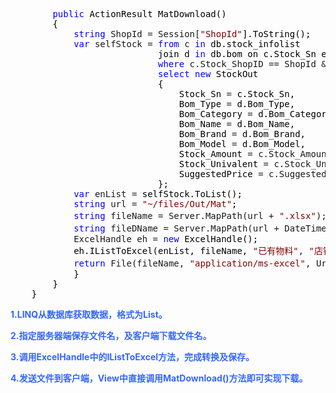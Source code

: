 <div class="cnblogs_code">
<pre>        <span style="color: #0000ff;">public</span><span style="color: #000000;"> ActionResult MatDownload()
        {    
            </span><span style="color: #0000ff;">string</span> ShopId = Session[<span style="color: #800000;">"</span><span style="color: #800000;">ShopId</span><span style="color: #800000;">"</span><span style="color: #000000;">].ToString();
            </span><span style="color: #0000ff;">var</span> selfStock = <span style="color: #0000ff;">from</span> c <span style="color: #0000ff;">in</span><span style="color: #000000;"> db.stock_infolist
                            join d </span><span style="color: #0000ff;">in</span><span style="color: #000000;"> db.bom on c.Stock_Sn equals d.Bom_Sn
                            </span><span style="color: #0000ff;">where</span> c.Stock_ShopID == ShopId &amp;&amp; c.Stock_Code.Length &lt;= <span style="color: #800080;">19</span>
                            <span style="color: #0000ff;">select</span> <span style="color: #0000ff;">new</span><span style="color: #000000;"> StockOut
                            {
                                Stock_Sn </span>=<span style="color: #000000;"> c.Stock_Sn,
                                Bom_Type </span>=<span style="color: #000000;"> d.Bom_Type,
                                Bom_Category </span>=<span style="color: #000000;"> d.Bom_Category,
                                Bom_Name </span>=<span style="color: #000000;"> d.Bom_Name,
                                Bom_Brand </span>=<span style="color: #000000;"> d.Bom_Brand,
                                Bom_Model </span>=<span style="color: #000000;"> d.Bom_Model,
                                Stock_Amount </span>= c.Stock_Amount ?? <span style="color: #800080;">0</span><span style="color: #000000;">,
                                Stock_Univalent </span>= c.Stock_Univalent ?? <span style="color: #800080;">0</span><span style="color: #000000;">,
                                SuggestedPrice </span>= c.SuggestedPrice ?? <span style="color: #800080;">0</span><span style="color: #000000;">
                            };
            </span><span style="color: #0000ff;">var</span> enList =<span style="color: #000000;"> selfStock.ToList();
            </span><span style="color: #0000ff;">string</span> url = <span style="color: #800000;">"</span><span style="color: #800000;">~/files/Out/Mat</span><span style="color: #800000;">"</span><span style="color: #000000;">;
            </span><span style="color: #0000ff;">string</span> fileName = Server.MapPath(url + <span style="color: #800000;">"</span><span style="color: #800000;">.xlsx</span><span style="color: #800000;">"</span>);<span style="color: #008000;">//</span><span style="color: #008000;">保存文件名</span>
            <span style="color: #0000ff;">string</span> fileDName = Server.MapPath(url + DateTime.Now.ToString(<span style="color: #800000;">"</span><span style="color: #800000;">yyyyMMddhhmmss</span><span style="color: #800000;">"</span>) + <span style="color: #800000;">"</span><span style="color: #800000;">.xlsx</span><span style="color: #800000;">"</span>);<span style="color: #008000;">//</span><span style="color: #008000;">下载文件名</span>
            ExcelHandle eh = <span style="color: #0000ff;">new</span><span style="color: #000000;"> ExcelHandle();
            eh.IListToExcel(enList, fileName, </span><span style="color: #800000;">"</span><span style="color: #800000;">已有物料</span><span style="color: #800000;">"</span>, <span style="color: #800000;">"</span><span style="color: #800000;">店铺</span><span style="color: #800000;">"</span> + ShopId + <span style="color: #800000;">"</span><span style="color: #800000;">拥有的物料信息</span><span style="color: #800000;">"</span><span style="color: #000000;">);//实现转换保存
            </span><span style="color: #0000ff;">return</span> File(fileName, <span style="color: #800000;">"</span><span style="color: #800000;">application/ms-excel</span><span style="color: #800000;">"</span>, Url.Encode(Path.GetFileName(fileDName)));<span style="color: #008000;">//发送文件到客户端
</span><span style="color: #000000;">            }
        }
    }</span></pre>
</div>
<p><span style="color: #3366ff;"><strong>1.LINQ从数据库获取数据，格式为List。</strong></span></p>
<p><span style="color: #3366ff;"><strong>2.指定服务器端保存文件名，及客户端下载文件名。</strong></span></p>
<p><span style="color: #3366ff;"><strong>3.调用ExcelHandle中的IListToExcel方法，完成转换及保存。</strong></span></p>
<p><span style="color: #3366ff;"><strong>4.发送文件到客户端，View中直接调用MatDownload()方法即可实现下载。</strong></span></p>